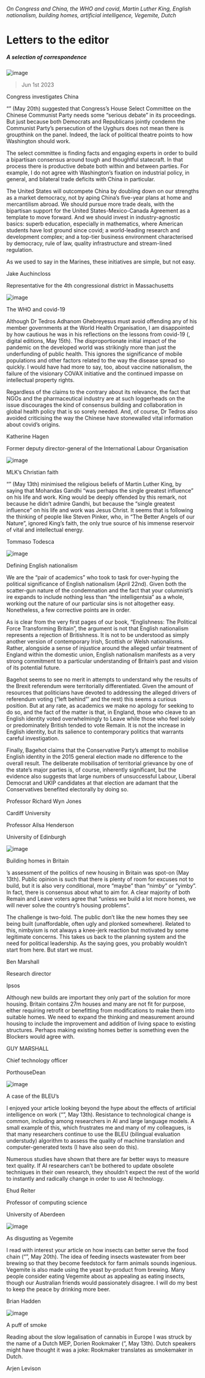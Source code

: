 ###### On Congress and China, the WHO and covid, Martin Luther King, English nationalism, building homes, artificial intelligence, Vegemite, Dutch
# Letters to the editor 
##### A selection of correspondence 
![image](images/20230520_USD001.jpg) 
> Jun 1st 2023 

Congress investigates China
“” (May 20th) suggested that Congress’s House Select Committee on the Chinese Communist Party needs some “serious debate” in its proceedings. But just because both Democrats and Republicans jointly condemn the Communist Party’s persecution of the Uyghurs does not mean there is groupthink on the panel. Indeed, the lack of political theatre points to how Washington should work. 
The select committee is finding facts and engaging experts in order to build a bipartisan consensus around tough and thoughtful statecraft. In that process there is productive debate both within and between parties. For example, I do not agree with Washington’s fixation on industrial policy, in general, and bilateral trade deficits with China in particular. 
The United States will outcompete China by doubling down on our strengths as a market democracy, not by aping China’s five-year plans at home and mercantilism abroad. We should pursue more trade deals, with the bipartisan support for the United States-Mexico-Canada Agreement as a template to move forward. And we should invest in industry-agnostic basics: superb education, especially in mathematics, where American students have lost ground since covid; a world-leading research and development complex; and a top-tier business environment characterised by democracy, rule of law, quality infrastructure and stream-lined regulation. 
As we used to say in the Marines, these initiatives are simple, but not easy. 
Jake Auchincloss
Representative for the 4th congressional district in Massachusetts
 
![image](images/20230511_BID001.jpg) 

The WHO and covid-19
Although Dr Tedros Adhanom Ghebreyesus must avoid offending any of his member governments at the World Health Organisation, I am disappointed by how cautious he was in his reflections on the lessons from covid-19 (, digital editions, May 15th). The disproportionate initial impact of the pandemic on the developed world was strikingly more than just the underfunding of public health. This ignores the significance of mobile populations and other factors related to the way the disease spread so quickly. I would have had more to say, too, about vaccine nationalism, the failure of the visionary COVAX initiative and the continued impasse on intellectual property rights. 
Regardless of the claims to the contrary about its relevance, the fact that NGOs and the pharmaceutical industry are at such loggerheads on the issue discourages the kind of consensus building and collaboration in global health policy that is so sorely needed. And, of course, Dr Tedros also avoided criticising the way the Chinese have stonewalled vital information about covid’s origins.
Katherine Hagen
Former deputy director-general of the International Labour Organisation

![image](images/20230513_CUP001.jpg) 

MLK’s Christian faith
“” (May 13th) minimised the religious beliefs of Martin Luther King, by saying that Mohandas Gandhi “was perhaps the single greatest influence” on his life and work. King would be deeply offended by this remark, not because he didn’t admire Gandhi, but because the “single greatest influence” on his life and work was Jesus Christ. It seems that  is following the thinking of people like Steven Pinker, who, in “The Better Angels of our Nature”, ignored King’s faith, the only true source of his immense reservoir of vital and intellectual energy. 
Tommaso Todesca

![image](images/20230422_BRD000.jpg) 

Defining English nationalism
We are the “pair of academics” who took to task for over-hyping the political significance of English nationalism (April 22nd). Given both the scatter-gun nature of the condemnation and the fact that your columnist’s ire expands to include nothing less than “the intelligentsia” as a whole, working out the nature of our particular sins is not altogether easy. Nonetheless, a few corrective points are in order.
As is clear from the very first pages of our book, “Englishness: The Political Force Transforming Britain”, the argument is not that English nationalism represents a rejection of Britishness. It is not to be understood as simply another version of contemporary Irish, Scottish or Welsh nationalisms. Rather, alongside a sense of injustice around the alleged unfair treatment of England within the domestic union, English nationalism manifests as a very strong commitment to a particular understanding of Britain’s past and vision of its potential future.
Bagehot seems to see no merit in attempts to understand why the results of the Brexit referendum were territorially differentiated. Given the amount of resources that politicians have devoted to addressing the alleged drivers of referendum voting (“left behind”’ and the rest) this seems a curious position. But at any rate, as academics we make no apology for seeking to do so, and the fact of the matter is that, in England, those who cleave to an English identity voted overwhelmingly to Leave while those who feel solely or predominately British tended to vote Remain. It is not the increase in English identity, but its salience to contemporary politics that warrants careful investigation.
Finally, Bagehot claims that the Conservative Party’s attempt to mobilise English identity in the 2015 general election made no difference to the overall result. The deliberate mobilisation of territorial grievance by one of the state’s major parties is, of course, inherently significant, but the evidence also suggests that large numbers of unsuccessful Labour, Liberal Democrat and UKIP candidates at that election are adamant that the Conservatives benefited electorally by doing so.
Professor Richard Wyn Jones
Cardiff University
Professor Ailsa Henderson
University of Edinburgh
![image](images/20230513_BRD000.jpg) 

Building homes in Britain
’s assessment of the politics of new housing in Britain was spot-on (May 13th). Public opinion is such that there is plenty of room for excuses not to build, but it is also very conditional, more “maybe” than “nimby” or “yimby”. In fact, there is consensus about what to aim for. A clear majority of both Remain and Leave voters agree that “unless we build a lot more homes, we will never solve the country’s housing problems”. 
The challenge is two-fold. The public don’t like the new homes they see being built (unaffordable, often ugly and plonked somewhere). Related to this, nimbyism is not always a knee-jerk reaction but motivated by some legitimate concerns. This takes us back to the planning system and the need for political leadership. As the saying goes, you probably wouldn’t start from here. But start we must.
Ben Marshall
Research director
Ipsos

Although new builds are important they only part of the solution for more housing. Britain contains 27m houses and many are not fit for purpose, either requiring retrofit or benefitting from modifications to make them into suitable homes. We need to expand the thinking and measurement around housing to include the improvement and addition of living space to existing structures. Perhaps making existing homes better is something even the Blockers would agree with. 
GUY MARSHALL
Chief technology officer
PorthouseDean

![image](images/20230513_FND001.jpg) 

A case of the BLEU’s
I enjoyed your article looking beyond the hype about the effects of artificial intelligence on work (“”, May 13th). Resistance to technological change is common, including among researchers in AI and large language models. A small example of this, which frustrates me and many of my colleagues, is that many researchers continue to use the BLEU (bilingual evaluation understudy) algorithm to assess the quality of machine translation and computer-generated texts (I have also seen  do this). 
Numerous studies have shown that there are far better ways to measure text quality. If AI researchers can’t be bothered to update obsolete techniques in their own research, they shouldn’t expect the rest of the world to instantly and radically change in order to use AI technology.
Ehud Reiter
Professor of computing science
University of Aberdeen
![image](images/20230520_STP002.jpg) 

As disgusting as Vegemite
I read with interest your article on how insects can better serve the food chain (“”, May 20th). The idea of feeding insects wastewater from beer brewing so that they become feedstock for farm animals sounds ingenious. Vegemite is also made using the yeast by-product from brewing. Many people consider eating Vegemite about as appealing as eating insects, though our Australian friends would passionately disagree. I will do my best to keep the peace by drinking more beer.
Brian Hadden

![image](images/20230513_EUP002.jpg) 

A puff of smoke
Reading about the slow legalisation of cannabis in Europe I was struck by the name of a Dutch MEP, Dorien Rookmaker (”, May 13th). Dutch speakers might have thought it was a joke: Rookmaker translates as smokemaker in Dutch. 
Arjen Levison

